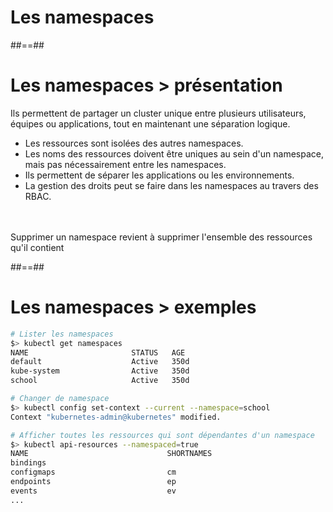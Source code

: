 <!-- .slide: class="transition"-->

# Les namespaces

##==##

<!-- .slide: -->

# Les namespaces > **présentation**

Ils permettent de partager un cluster unique entre plusieurs utilisateurs, équipes ou applications, tout en maintenant une séparation logique.
* Les ressources sont isolées des autres namespaces.
* Les noms des ressources doivent être uniques au sein d'un namespace, mais pas nécessairement entre les namespaces.
* Ils permettent de séparer les applications ou les environnements.
* La gestion des droits peut se faire dans les namespaces au travers des RBAC.
<br><br><br>

Supprimer un namespace revient à supprimer l'ensemble des ressources qu'il contient
<!-- .element: class="admonition danger" -->


##==##

<!-- .slide: class="with-code-bg-dark" -->

# Les namespaces > **exemples**
```bash
# Lister les namespaces
$> kubectl get namespaces
NAME                       STATUS   AGE
default                    Active   350d
kube-system                Active   350d
school                     Active   350d

# Changer de namespace
$> kubectl config set-context --current --namespace=school
Context "kubernetes-admin@kubernetes" modified.

# Afficher toutes les ressources qui sont dépendantes d'un namespace
$> kubectl api-resources --namespaced=true
NAME                               SHORTNAMES                                      APIVERSION                               NAMESPACED   KIND
bindings                                                                           v1                                       true         Binding
configmaps                         cm                                              v1                                       true         ConfigMap
endpoints                          ep                                              v1                                       true         Endpoints
events                             ev                                              v1                                       true         Event
...
```
